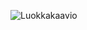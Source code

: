 ![Luokkakaavio](https://user-images.githubusercontent.com/73749539/115287940-84605880-a159-11eb-9321-f628d73d1918.png)


